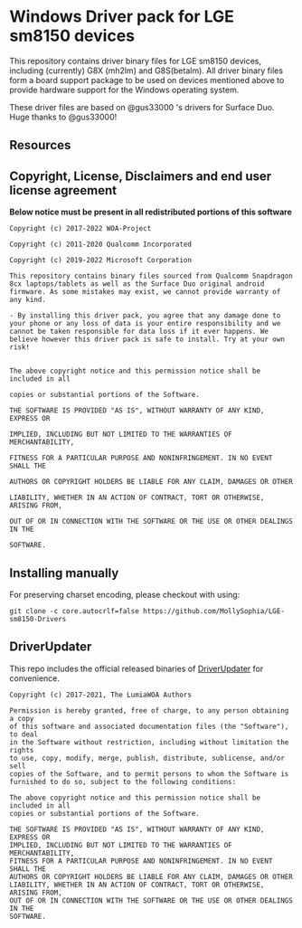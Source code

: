 
# Windows Driver pack for LGE sm8150 devices

This repository contains driver binary files for LGE sm8150 devices, including (currently) G8X (mh2lm) and G8S(betalm).
All driver binary files form a board support package to be used on devices mentioned above to provide hardware support for the Windows operating system.

These driver files are based on @gus33000 's drivers for Surface Duo. Huge thanks to @gus33000!

## Resources

## Copyright, License, Disclaimers and end user license agreement

**Below notice must be present in all redistributed portions of this software**
```
Copyright (c) 2017-2022 WOA-Project

Copyright (c) 2011-2020 Qualcomm Incorporated

Copyright (c) 2019-2022 Microsoft Corporation

This repository contains binary files sourced from Qualcomm Snapdragon 8cx laptops/tablets as well as the Surface Duo original android firmware. As some mistakes may exist, we cannot provide warranty of any kind. 

- By installing this driver pack, you agree that any damage done to your phone or any loss of data is your entire responsibility and we cannot be taken responsible for data loss if it ever happens. We believe however this driver pack is safe to install. Try at your own risk!


The above copyright notice and this permission notice shall be included in all

copies or substantial portions of the Software.

THE SOFTWARE IS PROVIDED "AS IS", WITHOUT WARRANTY OF ANY KIND, EXPRESS OR

IMPLIED, INCLUDING BUT NOT LIMITED TO THE WARRANTIES OF MERCHANTABILITY,

FITNESS FOR A PARTICULAR PURPOSE AND NONINFRINGEMENT. IN NO EVENT SHALL THE

AUTHORS OR COPYRIGHT HOLDERS BE LIABLE FOR ANY CLAIM, DAMAGES OR OTHER

LIABILITY, WHETHER IN AN ACTION OF CONTRACT, TORT OR OTHERWISE, ARISING FROM,

OUT OF OR IN CONNECTION WITH THE SOFTWARE OR THE USE OR OTHER DEALINGS IN THE

SOFTWARE.
```
## Installing manually

For preserving charset encoding, please checkout with using:

```
git clone -c core.autocrlf=false https://github.com/MollySophia/LGE-sm8150-Drivers
```

## DriverUpdater
This repo includes the official released binaries of [DriverUpdater](https://github.com/WOA-Project/DriverUpdater) for convenience.

```
Copyright (c) 2017-2021, The LumiaWOA Authors

Permission is hereby granted, free of charge, to any person obtaining a copy
of this software and associated documentation files (the "Software"), to deal
in the Software without restriction, including without limitation the rights
to use, copy, modify, merge, publish, distribute, sublicense, and/or sell
copies of the Software, and to permit persons to whom the Software is
furnished to do so, subject to the following conditions:

The above copyright notice and this permission notice shall be included in all
copies or substantial portions of the Software.

THE SOFTWARE IS PROVIDED "AS IS", WITHOUT WARRANTY OF ANY KIND, EXPRESS OR
IMPLIED, INCLUDING BUT NOT LIMITED TO THE WARRANTIES OF MERCHANTABILITY,
FITNESS FOR A PARTICULAR PURPOSE AND NONINFRINGEMENT. IN NO EVENT SHALL THE
AUTHORS OR COPYRIGHT HOLDERS BE LIABLE FOR ANY CLAIM, DAMAGES OR OTHER
LIABILITY, WHETHER IN AN ACTION OF CONTRACT, TORT OR OTHERWISE, ARISING FROM,
OUT OF OR IN CONNECTION WITH THE SOFTWARE OR THE USE OR OTHER DEALINGS IN THE
SOFTWARE.
```